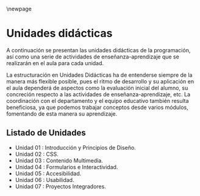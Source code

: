 \newpage

# Unidades didácticas

A continuación se presentan las unidades didácticas de la programación,
así como una serie de actividades de enseñanza-aprendizaje que se realizarán en el aula para cada unidad.

La estructuración en Unidades Didácticas ha de entenderse siempre de
la manera más flexible posible, pues el ritmo de desarrollo y su aplicación en el
aula dependerá de aspectos como la evaluación inicial del alumno, su
concreción respecto a las actividades de enseñanza-aprendizaje, etc.
La coordinación con el departamento y el equipo educativo también
resulta beneficiosa, ya que podemos trabajar conceptos desde varios módulos,
fomentando de esta manera su aprendizaje.

## Listado de Unidades

* Unidad 01 : Introducción y Principios de Diseño.
* Unidad 02 : CSS.
* Unidad 03 : Contenido Multimedia.
* Unidad 04 : Formularios e Interactividad.
* Unidad 05 : Accesibilidad.
* Unidad 06 : Usabilidad.
* Unidad 07 : Proyectos Integradores.

